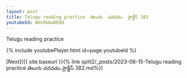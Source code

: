 ```yaml
---
layout: post
title: Telugu reading practice  తెలుగు  చదవడం  ప్రాక్టీస్ 383
youtubeId: WUx9GbwDEQU
---
```

 
 
Telugu reading practice
 
 
 
 
 


{% include youtubePlayer.html id=page.youtubeId %}
 
[Next]({{ site.baseurl }}{% link  split2/_posts/2023-06-15-Telugu reading practice  తెలుగు  చదవడం  ప్రాక్టీస్ 382.md%})
 
